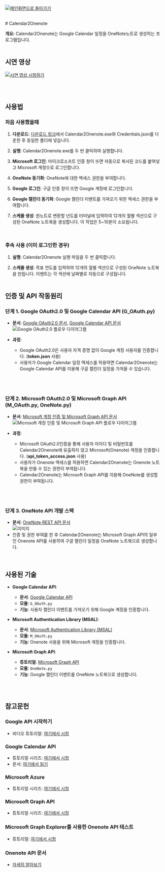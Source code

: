 [![메인화면으로 돌아가기](https://img.shields.io/badge/lang-English-blue.svg)](https://github.com/juho-creator/Calendar2Onenote/blob/main/README.KR.md)

</br>
# Calendar2Onenote

**개요:** Calendar2Onenote는 Google Calendar 일정을 OneNote노트로 생성하는 프로그램입니다.
<br><br>

## 시연 영상
[![시연 영상 시청하기](https://img.youtube.com/vi/kQ-CY51pwEo/0.jpg)](https://www.youtube.com/watch?v=kQ-CY51pwEo)

<!-- 적용 가능한 경우 여기에 데모 콘텐츠 추가 -->
<br><br>

## 사용법

### 처음 사용했을때

1. **다운로드**: [다운로드 링크](https://github.com/juho-creator/OneNoteSyncScheduler/releases)에서 Calendar2Onenote.exe와 Credentials.json를 다운한 후 동일한 폴더에 넣습니다.

2. **실행**: Calendar2Onenote.exe를 두 번 클릭하여 실행합니다.

3. **Microsoft 로그인**: 마이크로소프트 인증 창이 뜨면 자동으로 복사된 코드를 붙여넣고 Microsoft 계정으로 로그인합니다.

4. **OneNote 동기화**: OneNote에 대한 액세스 권한을 부여합니다.

5. **Google 로그인**: 구글 인증 창이 뜨면 Google 계정에 로그인합니다.

6. **Google 캘린더 동기화**: Google 캘린더 이벤트를 가져오기 위한 액세스 권한을 부여합니다.

7. **스케줄 생성**: 원노트로 변환할 년도를 터미널에 입력하여 12개의 월별 섹션으로 구성된 OneNote 노트북을 생성합니다. 이 작업은 5~10분이 소요됩니다.
<br>

### 후속 사용 (이미 로그인한 경우)

1. **실행**: Calendar2Onenote 실행 파일을 두 번 클릭합니다.

2. **스케줄 생성**: 목표 연도를 입력하여 12개의 월별 섹션으로 구성된 OneNote 노트북을 만듭니다. 이벤트는 각 섹션에 날짜별로 자동으로 구성됩니다.
<br><br>


## 인증 및 API 작동원리
### 단계 1. Google OAuth2.0 및 Google Calendar API (G_OAuth.py)
- **문서**: [Google OAuth2.0 문서](https://developers.google.com/workspace/guides/auth-overview?hl=ko), [Google Calendar API 문서](https://developers.google.com/calendar/api/quickstart/python?hl=ko)
<br>![Google OAuth2.0 플로우 다이어그램](https://github.com/juho-creator/OneNoteSyncScheduler/assets/72856990/26717732-7e98-4da7-b845-eebff57423e6)

- **과정**:
  - Google OAuth2.0은 사용자 자격 증명 없이 Google 계정 사용자를 인증합니다. (**token.json** 사용)
  - 사용자가 Google Calendar 일정 액세스를 허용하면 Calendar2Onenote는 Google Calendar API를 이용해 구글 캘린더 일정을 가져올 수 있습니다. <br><br><br><br>






### 단계 2. Microsoft OAuth2.0 및 Microsoft Graph API (M_OAuth.py, OneNote.py)
- **문서**: [Microsoft 계정 인증 및 Microsoft Graph API 문서](https://learn.microsoft.com/en-us/azure/active-directory/develop/msal-authentication-flows)
<br>![Microsoft 계정 인증 및 Microsoft Graph API 플로우 다이어그램](https://github.com/juho-creator/OneNoteSyncScheduler/assets/72856990/e1df5d9b-e7e4-4e8f-8bba-fb4b8e718fab)

- **과정**:
  - Microsoft OAuth2.0인증을 통해 사용자 아이디 및 비밀번호를 Calendar2Onenote에 유출하지 않고 Microsoft(Onenote) 계정을 인증합니다. (**api_token_access.json** 사용)
  - 사용자가 Onenote 액세스를 허용하면 Calendar2Onenote는 Onenote 노트북을 만들 수 있는 권한이 부여됩니다.
  - Calendar2Onenote는 Microsoft Graph API를 이용해 OneNote를 생성할 권한이 부여됩니다.<br><br><br><br>
    


### 단계 3. OneNote API 개발 스택 <br>
- **문서**: [OneNote REST API 문서](https://learn.microsoft.com/en-us/graph/api/resources/onenote-api-overview?view=graph-rest-1.0) <br>
![이미지](https://github.com/juho-creator/OneNoteSyncScheduler/assets/72856990/df597c54-752f-44ed-9967-abe356bb24c2)
- 인증 및 권한 부여를 한 후 Calendar2Onenote는 Microsoft Graph API의 일부인 Onenote API를 사용하여 구글 캘린더 일정을 OneNote 노트북으로 생성합니다. <br>
<br><br>

## 사용된 기술
  
- **Google Calendar API**: 
  - **문서**: [Google Calendar API](https://developers.google.com/calendar/api/quickstart/python?hl=ko)
  - **모듈**: `G_OAuth.py`
  - **기능**: 사용자 캘린더 이벤트를 가져오기 위해 Google 계정을 인증합니다.
  
- **Microsoft Authentication Library (MSAL)**: 
  - **문서**: [Microsoft Authentication Library (MSAL)](https://github.com/AzureAD/microsoft-authentication-library-for-python)
  - **모듈**: `M_OAuth.py`
  - **기능**: Onenote 사용을 위해 Microsoft 계정을 인증합니다.


  
- **Microsoft Graph API**: 
  - **튜토리얼**: [Microsoft Graph API](https://www.youtube.com/watch?v=AjOfAQCZsJU&list=PL3JVwFmb_BnT9Ti0MMRj5nPF7XoN-4MQx&index=2)
  - **모듈**: `OneNote.py`
  - **기능**: Google 캘린더 이벤트를 OneNote 노트북으로 생성합니다.

<br><br>
## 참고문헌

### Google API 시작하기
- 비디오 튜토리얼: [여기에서 시청](https://www.youtube.com/watch?v=I5ili_1G0Vk)

### Google Calendar API
- 튜토리얼 시리즈: [여기에서 시청](https://www.youtube.com/watch?v=1JkKtGFnua8&list=PL3JVwFmb_BnTO_sppfTh3VkPhfDWRY5on)
- 문서: [여기에서 읽기](https://developers.google.com/calendar/api/quickstart/python)

### Microsoft Azure
- 튜토리얼 시리즈: [여기에서 시청](https://www.youtube.com/watch?v=BErur8WwAsg&list=PL3JVwFmb_BnQ8zwvN4OmP-fYpwJXg47Z6)

### Microsoft Graph API
- 튜토리얼 시리즈: [여기에서 시청](https://www.youtube.com/watch?v=7ywUs54eGBo&list=PL3JVwFmb_BnT9Ti0MMRj5nPF7XoN-4MQx)

### Microsoft Graph Explorer를 사용한 Onenote API 테스트
- 튜토리얼: [여기에서 시청](https://www.youtube.com/watch?v=VXd4OeQU1ek)

### Onenote API 문서
- [자세히 알아보기](https://learn.microsoft.com/en-us/graph/api/resources/onenote-api-overview?view=graph-rest-1.0)
